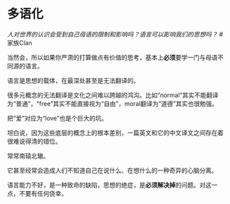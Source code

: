 # 多语化
*人对世界的认识会受到自己母语的限制和影响吗？语言可以影响我们的思想吗？*
 #家族Clan



当然会，所以如果你严肃的打算做点有价值的思考，基本上**必须**要学一门与母语不同源的语言。

语言是思想的载体，在最深处甚至是无法翻译的。

很多元概念的无法翻译是文化之间难以跨越的鸿沟。比如“normal”其实不能翻译为“普通”，“free”其实不能直接视为“自由”，moral翻译为“道德”其实也很勉强。

把“爱”对应为“love”也是个巨大的坑。

坦白说，因为这些底层的概念上的根本差别，一篇英文和它的中文译文之间存在着很难说得清的错位。

常常南辕北辙。

它甚至经常会造成人们不知道自己在说什么、在想什么的一种奇异的心脑分离。

语言能力不好，是一种致命的缺陷，思想的绝症，是**必须解决掉**的问题。对这一点，不要有任何侥幸。



